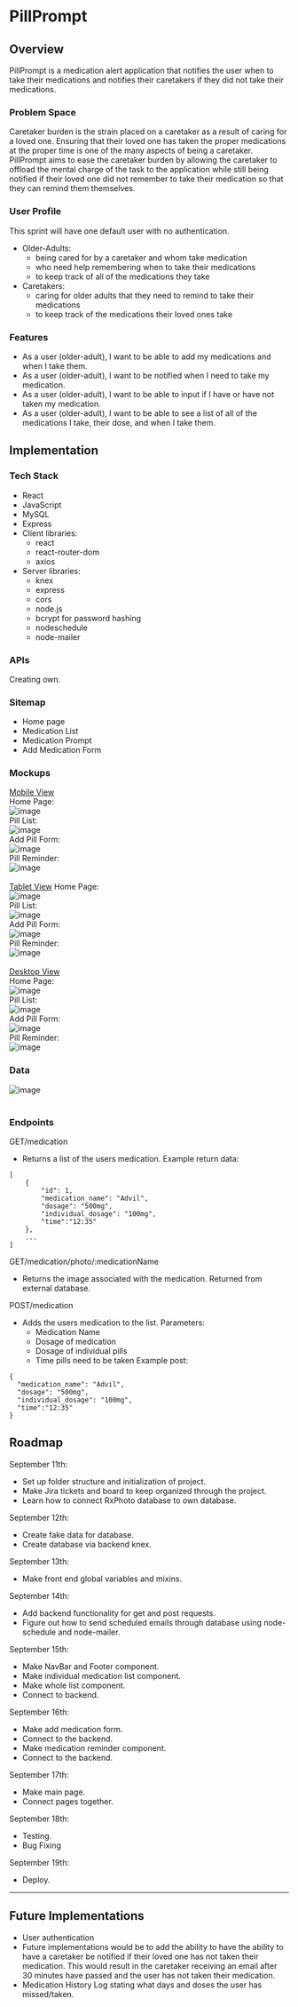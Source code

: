 # PillPrompt

## Overview

PillPrompt is a medication alert application that notifies the user when to take their medications and notifies their caretakers if they did not take their medications.

### Problem Space

Caretaker burden is the strain placed on a caretaker as a result of caring for a loved one. Ensuring that their loved one has taken the proper medications at the proper time is one of the many aspects of being a caretaker. PillPrompt aims to ease the caretaker burden by allowing the caretaker to offload the mental charge of the task to the application while still being notified if their loved one did not remember to take their medication so that they can remind them themselves.

### User Profile

This sprint will have one default user with no authentication.

- Older-Adults:
    - being cared for by a caretaker and whom take medication
    - who need help remembering when to take their medications
    - to keep track of all of the medications they take
 - Caretakers:
   - caring for older adults that they need to remind to take their medications
   - to keep track of the medications their loved ones take

### Features

- As a user (older-adult), I want to be able to add my medications and when I take them.
- As a user (older-adult), I want to be notified when I need to take my medication.
- As a user (older-adult), I want to be able to input if I have or have not taken my medication.
- As a user (older-adult), I want to be able to see a list of all of the medications I take, their dose, and when I take them.

## Implementation

### Tech Stack

- React
- JavaScript
- MySQL
- Express
- Client libraries: 
    - react
    - react-router-dom
    - axios
- Server libraries:
    - knex
    - express
    - cors
    - node.js
    - bcrypt for password hashing
    - nodeschedule
    - node-mailer

### APIs

Creating own.

### Sitemap

- Home page
- Medication List
- Medication Prompt
- Add Medication Form

### Mockups


<u>Mobile View</u>
<br/>
Home Page:
<br/>
![image](https://github.com/user-attachments/assets/7c7bb622-be09-45de-92dd-8d82cacb4ac6)
<br>
Pill List:
<br/>
![image](https://github.com/user-attachments/assets/05bbcff1-0349-4148-97e0-c53ea0ead425)
<br/>
Add Pill Form:
<br/>
![image](https://github.com/user-attachments/assets/e00205e5-7a12-46cd-b4f6-d7aced38bf84)
<br/>
Pill Reminder:
<br/>
![image](https://github.com/user-attachments/assets/3a19f281-5766-45d0-84d5-c2ff13a3b7cd)
<br/>
<br/>
<u>Tablet View</u>
Home Page:
<br/>
![image](https://github.com/user-attachments/assets/8e3c1e1e-c091-4974-b155-c31957bafd5e)
<br/>
Pill List:
<br/>
![image](https://github.com/user-attachments/assets/33bb00ff-71d1-4468-9288-c2fae7066e87)
<br/>
Add Pill Form:
<br/>
![image](https://github.com/user-attachments/assets/8c4d0c10-488d-4bcd-9b1c-e877aeb122b9)
<br/>
Pill Reminder:
<br/>
![image](https://github.com/user-attachments/assets/86fc3bd0-d649-4f5d-a172-71f56528d1d1)
<br/>
<br/>
<u>Desktop View</u>
<br/>
Home Page:
<br/>
![image](https://github.com/user-attachments/assets/29288d19-64a2-4c40-8012-ed817006d93b)
<br/>
Pill List:
<br/>
![image](https://github.com/user-attachments/assets/5c5c0f43-2eec-4645-a2ab-a85fd78b06fc)
<br/>
Add Pill Form:
<br/>
![image](https://github.com/user-attachments/assets/8eab24b8-a94d-4558-9ae9-3680e3a05e5a)
<br/>
Pill Reminder:
<br/>
![image](https://github.com/user-attachments/assets/f416f5d1-4294-4e21-9070-f7ffd3f42517)

### Data
![image](https://github.com/user-attachments/assets/f412dca2-b4a7-4ff4-96bb-f6b844e3b29d)
<br>
<br>
### Endpoints
GET/medication
- Returns a list of the users medication.
Example return data:
```
[
    {
        "id": 1,
        "medication_name": "Advil",
        "dosage": "500mg",
        "individual_dosage": "100mg",
        "time":"12:35"
    },
    ...
]
```
GET/medication/photo/:medicationName
- Returns the image associated with the medication.
Returned from external database.

POST/medication
- Adds the users medication to the list.
Parameters:
  - Medication Name
  - Dosage of medication
  - Dosage of individual pills
  - Time pills need to be taken
Example post:
```
{
  "medication_name": "Advil",
  "dosage": "500mg",
  "individual_dosage": "100mg",
  "time":"12:35"
}
```

## Roadmap

September 11th:
- Set up folder structure and initialization of project.
- Make Jira tickets and board to keep organized through the project.
- Learn how to connect RxPhoto database to own database.

September 12th:
- Create fake data for database.
- Create database via backend knex.

September 13th:
- Make front end global variables and mixins.

September 14th:
- Add backend functionality for get and post requests.
- Figure out how to send scheduled emails through database using node-schedule and node-mailer.

September 15th:
- Make NavBar and Footer component.
- Make individual medication list component.
- Make whole list component.
- Connect to backend.

September 16th:
- Make add medication form.
- Connect to the backend.
- Make medication reminder component.
- Connect to the backend.

September 17th:
- Make main page.
- Connect pages together.

September 18th: 
- Testing.
- Bug Fixing

September 19th:
- Deploy.

---

## Future Implementations
- User authentication
- Future implementations would be to add the ability to have the ability to have a caretaker be notified if their loved one has not taken their medication. This would result in the caretaker receiving an email after 30 minutes have passed and the user has not taken their medication.
- Medication History Log stating what days and doses the user has missed/taken.

